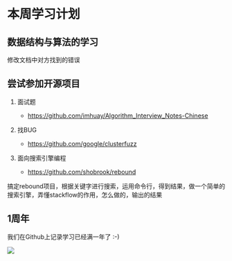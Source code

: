 # 本周学习计划

## 数据结构与算法的学习

修改文档中对方找到的错误

## 尝试参加开源项目

1. 面试题
   - https://github.com/imhuay/Algorithm_Interview_Notes-Chinese

2. 找BUG
   - https://github.com/google/clusterfuzz

3. 面向搜索引擎编程
   - https://github.com/shobrook/rebound

搞定rebound项目，根据关键字进行搜索，运用命令行，得到结果，做一个简单的搜索引擎，弄懂stackflow的作用，怎么做的，输出的结果

## 1周年

我们在Github上记录学习已经满一年了 :-)

![](https://ss1.bdstatic.com/70cFuXSh_Q1YnxGkpoWK1HF6hhy/it/u=2242662205,314689294&fm=27&gp=0.jpg)